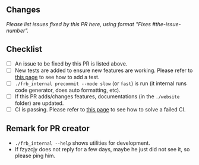 ## Changes

_Please list issues fixed by this PR here, using format "Fixes #the-issue-number"._

## Checklist

- [ ] An issue to be fixed by this PR is listed above.
- [ ] New tests are added to ensure new features are working. Please refer to [this page](https://cjycode.com/flutter_rust_bridge/guides/contributing/tip) to see how to add a test.
- [ ] `./frb_internal precommit --mode slow` (or `fast`) is run (it internal runs code generator, does auto formatting, etc).
- [ ] If this PR adds/changes features, documentations (in the `./website` folder) are updated.
- [ ] CI is passing. Please refer to [this page](https://cjycode.com/flutter_rust_bridge/guides/contributing/tip) to see how to solve a failed CI.

## Remark for PR creator

- `./frb_internal --help` shows utilities for development.
- If fzyzcjy does not reply for a few days, maybe he just did not see it, so please ping him.
